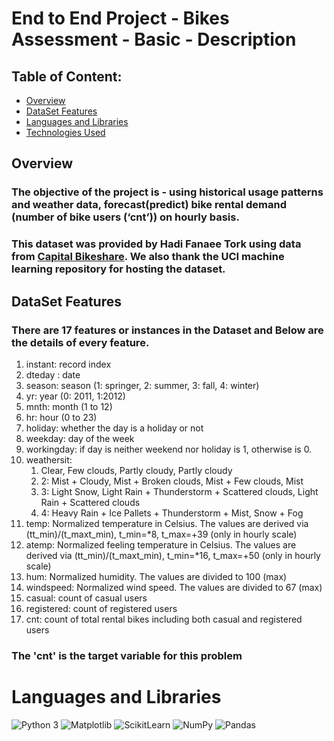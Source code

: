 # End to End Project - Bikes Assessment - Basic - Description

## Table of Content:
* [Overview](#Overview)
* [DataSet Features](#DataSet-Features)
*  [Languages and Libraries](#Languages-and-Libraries)
* [Technologies Used](#technologies-used) 

## Overview

### The objective of the project is - using historical usage patterns and weather data, forecast(predict) bike rental demand (number of bike users (‘cnt’)) on hourly basis.
### This dataset was provided by Hadi Fanaee Tork using data from [Capital Bikeshare](https://www.capitalbikeshare.com/system-data). We also thank the UCI machine learning repository for hosting the dataset.

## DataSet Features

### There are 17 features or instances in the Dataset and Below are the details of every feature.

1. instant: record index
2. dteday : date
3. season: season (1: springer, 2: summer, 3: fall, 4: winter)
4. yr: year (0: 2011, 1:2012)
5. mnth: month (1 to 12)
6. hr: hour (0 to 23)
7. holiday: whether the day is a holiday or not
8. weekday: day of the week
9. workingday: if day is neither weekend nor holiday is 1, otherwise is 0.
10. weathersit:
     1.  Clear, Few clouds, Partly cloudy, Partly cloudy
     2.  2: Mist + Cloudy, Mist + Broken clouds, Mist + Few clouds, Mist
     3.  3: Light Snow, Light Rain + Thunderstorm + Scattered clouds, Light Rain + Scattered clouds
     4.  4: Heavy Rain + Ice Pallets + Thunderstorm + Mist, Snow + Fog
11. temp: Normalized temperature in Celsius. The values are derived via (tt_min)/(t_maxt_min), t_min=*8, t_max=+39 (only in hourly scale)  
12. atemp: Normalized feeling temperature in Celsius. The values are derived via (tt_min)/(t_maxt_min), t_min=*16, t_max=+50 (only in hourly scale)
13. hum: Normalized humidity. The values are divided to 100 (max)
14. windspeed: Normalized wind speed. The values are divided to 67 (max)
15. casual: count of casual users
16. registered: count of registered users
17. cnt: count of total rental bikes including both casual and registered users

### The 'cnt' is the target variable for this problem

# Languages and Libraries

![Python 3](https://idroot.us/wp-content/uploads/2015/09/python-logo.jpg)
![Matplotlib](https://encrypted-tbn0.gstatic.com/images?q=tbn%3AANd9GcTFVEhBrAKxWTGSXiJ7Cd9TsaM5kpKPVoPkXQ&usqp=CAUg)
![ScikitLearn](https://upload.wikimedia.org/wikipedia/commons/thumb/0/05/Scikit_learn_logo_small.svg/200px-Scikit_learn_logo_small.svg.png)
![NumPy](https://static.javatpoint.com/tutorial/numpy/images/numpy-tutorial.png)
![Pandas](https://numfocus.org/wp-content/uploads/2016/07/pandas-logo-300.png)

